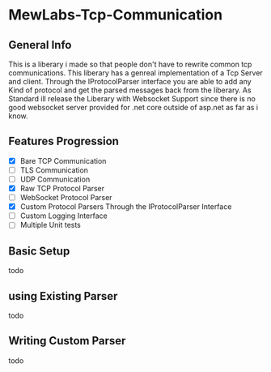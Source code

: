 # MewLabs-Tcp-Communication
## General Info

This is a liberary i made so that people don't have to rewrite common tcp communications. This liberary has a genreal implementation of a Tcp Server and client.
Through the IProtocolParser interface you are able to add any Kind of protocol and get the parsed messages back from the liberary. As Standard ill release the Liberary with
Websocket Support since there is no good websocket server provided for .net core outside of asp.net as far as i know.

## Features Progression
- [x] Bare TCP Communication 
- [ ] TLS Communication
- [ ] UDP Communication
- [x] Raw TCP Protocol Parser
- [ ] WebSocket Protocol Parser
- [x] Custom Protocol Parsers Through the IProtocolParser Interface
- [ ] Custom Logging Interface
- [ ] Multiple Unit tests

## Basic Setup

todo

## using Existing Parser
todo

## Writing Custom Parser

todo

